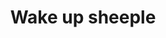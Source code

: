 ---
pid: LLG188
title: Wake up sheeple
location_transcription: That store in town
zipcode: '19119'
outside_phl: 
neighborhood: Mount Airy
age: '18'
age_range: 13-19
instagram: 
image_file_name: LLG_188.jpg
proposal_transcription: |-
  Wake Up
  Wake Up
  Wake Up
topic: Class Structure,Inequality,Pop Culture
topic_summary: 0, 0, 0
type: Sculpture Statue
keywords_other: memes, counter culture, conspiracies
credit: "#wakeupsheeple"
image_labels: 
twitter: 
facebook: 
permalink: "/monuments/llg188/"
layout: item-page
---